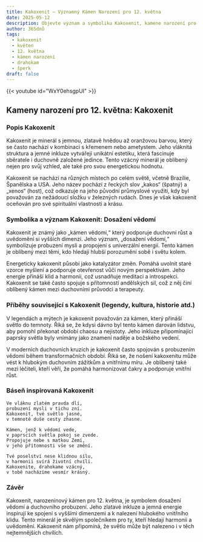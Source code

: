 ```yaml
---
title: Kakoxenit – Významný Kámen Narození pro 12. května
date: 2025-05-12
description: Objevte význam a symboliku Kakoxenit, kamene narození pro 12. května, který symbolizuje Dosažení vědomí. Přečtěte si legendy a inspirující příběhy.
author: 365dnů
tags:
  - kakoxenit
  - květen
  - 12. května
  - kámen narození
  - drahokam
  - šperk
draft: false
---
```


{{< youtube id="WxY0ehsgpUI" >}}

## Kameny narození pro 12. května: Kakoxenit

### Popis Kakoxenit

Kakoxenit je minerál s jemnou, zlatavě hnědou až oranžovou barvou, který se často nachází v kombinaci s křemenem nebo ametystem. Jeho vláknitá struktura a jemné inkluze vytvářejí unikátní estetiku, která fascinuje sběratele i duchovně založené jedince. Tento vzácný minerál je oblíbený nejen pro svůj vzhled, ale také pro svou energetickou hodnotu.

Kakoxenit se nachází na různých místech po celém světě, včetně Brazílie, Španělska a USA. Jeho název pochází z řeckých slov „kakos“ (špatný) a „xenos“ (host), což odkazuje na jeho původní průmyslové využití, kdy byl považován za nežádoucí složku v železných rudách. Dnes je však kakoxenit oceňován pro své spirituální vlastnosti a krásu.

### Symbolika a význam Kakoxenit: Dosažení vědomí

Kakoxenit je známý jako „kámen vědomí,“ který podporuje duchovní růst a uvědomění si vyšších dimenzí. Jeho význam, „dosažení vědomí,“ symbolizuje probuzení mysli a propojení s univerzální energií. Tento kámen je oblíbený mezi těmi, kdo hledají hlubší porozumění sobě i světu kolem.

Energeticky kakoxenit působí jako katalyzátor změn. Pomáhá uvolnit staré vzorce myšlení a podporuje otevřenost vůči novým perspektivám. Jeho energie přináší klid a harmonii, což usnadňuje meditaci a introspekci. Kakoxenit se také často spojuje s přítomností andělských sil, což z něj činí oblíbený kámen mezi duchovními průvodci a terapeuty.

### Příběhy související s Kakoxenit (legendy, kultura, historie atd.)

V legendách a mýtech je kakoxenit považován za kámen, který přináší světlo do temnoty. Říká se, že kdysi dávno byl tento kámen darován lidstvu, aby pomohl překonat období chaosu a nejistoty. Jeho inkluze připomínající paprsky světla byly vnímány jako znamení naděje a božského vedení.

V moderních duchovních kruzích je kakoxenit často spojován s probuzením vědomí během transformačních období. Říká se, že nošení kakoxenitu může vést k hlubokým duchovním zážitkům a vnitřnímu míru. Je oblíbený také mezi léčiteli, kteří věří, že pomáhá harmonizovat čakry a podporuje vnitřní růst.

### Báseň inspirovaná Kakoxenit

```
Ve vláknu zlatém pravda dlí,  
probuzení mysli v tichu zní.  
Kakoxenit, tvé světlo jasné,  
v temnotě duše cesty zhasne.

Kámen, jenž k vědomí vede,  
v paprscích světla pokoj se zvede.  
Propojuje nebe s matkou Zemí,  
v jeho přítomnosti vše se změní.

Tvé poselství nese klidnou sílu,  
v harmonii svírá životní chvíli.  
Kakoxenite, drahokame vzácný,  
v tobě nacházíme vesmír krásný.
```

### Závěr

Kakoxenit, narozeninový kámen pro 12. května, je symbolem dosažení vědomí a duchovního probuzení. Jeho zlatavé inkluze a jemná energie inspirují ke spojení s vyššími dimenzemi a k nalezení hlubokého vnitřního klidu. Tento minerál je skvělým společníkem pro ty, kteří hledají harmonii a uvědomění. Kakoxenit nám připomíná, že světlo může být nalezeno i v těch nejtemnějších chvílích.